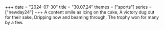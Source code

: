 +++
date = "2024-07-30"
title = "30.07.24"
themes = ["sports"]
series = ["newday24"]
+++
A content smile as icing on the cake,
A victory dug out for their sake,
Dripping now and beaming through,
The trophy won for many by a few.
